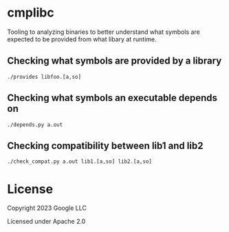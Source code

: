 # cmplibc

Tooling to analyzing binaries to better understand what symbols are expected
to be provided from what libary at runtime.

## Checking what symbols are provided by a library

`./provides libfoo.[a,so]`

## Checking what symbols an executable depends on

`./depends.py a.out`

## Checking compatibility between lib1 and lib2

`./check_compat.py a.out lib1.[a,so] lib2.[a,so]`

# License

Copyright 2023 Google LLC

Licensed under Apache 2.0
